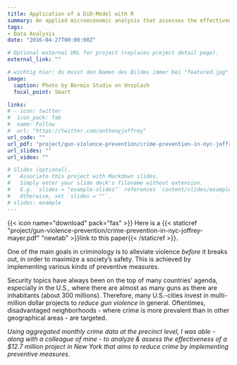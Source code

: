 ```yaml
---
title: Application of a DiD-Model with R
summary: An applied microeconomic analysis that assesses the effectiveness of a $12.7 million crime reduction program in New York.
tags:
- Data Analysis
date: "2016-04-27T00:00:00Z"

# Optional external URL for project (replaces project detail page).
external_link: ""

# wichtig hier: du musst den Namen des Bildes immer bei "featured.jpg" belassen, sonst wird kein Bild erscheinen!
image:
  caption: Photo by Bermix Studio on Unsplash
  focal_point: Smart

links:
# - icon: twitter
#  icon_pack: fab
#  name: Follow
#  url: "https://twitter.com/anthonyjoffrey"
url_code: ""
url_pdf: "project/gun-violence-prevention/crime-prevention-in-nyc-joffrey-mayer.pdf"
url_slides: ""
url_video: ""

# Slides (optional).
#   Associate this project with Markdown slides.
#   Simply enter your slide deck's filename without extension.
#   E.g. `slides = "example-slides"` references `content/slides/example-slides.md`.
#   Otherwise, set `slides = ""`.
# slides: example
---
```


{{< icon name="download" pack="fas" >}} Here is a {{< staticref "project/gun-violence-prevention/crime-prevention-in-nyc-joffrey-mayer.pdf" "newtab" >}}link to this paper{{< /staticref >}}.

One of the main goals in criminology is to alleviate violence *before* it breaks out, in order to maximize a society’s safety. This is achieved by implementing various kinds of preventive measures. 

Security topics have always been on the top of many countries’ agenda, especially in the U.S., where there are almost as many guns as there are inhabitants (about 300 millions). Therefore, many U.S.-cities invest in multi-million dollar projects to *reduce gun violence* in general. Oftentimes, disadvantaged neighborhoods - where crime is more prevalent than in other geographical areas - are targeted. 

*Using aggregated monthly crime data at the precinct level, I was able - along with a colleague of mine - to analyze & assess the effectiveness of a $12.7 million project in New York that aims to reduce crime by implementing preventive measures*.
